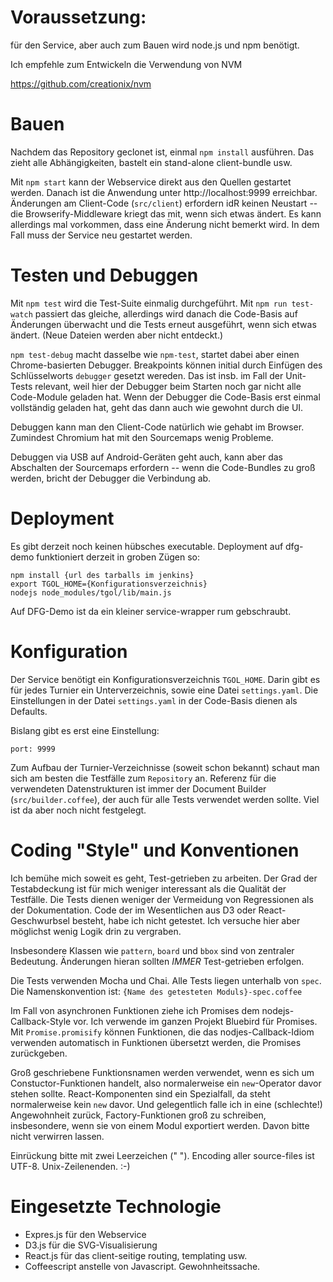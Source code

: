 Voraussetzung:
==============

für den Service, aber auch zum Bauen wird node.js und npm benötigt.

Ich empfehle zum Entwickeln die Verwendung von NVM 

https://github.com/creationix/nvm


Bauen
=====

Nachdem das Repository geclonet ist, einmal `npm install` ausführen. Das zieht alle Abhängigkeiten,
bastelt ein stand-alone client-bundle usw.


Mit `npm start` kann der Webservice direkt aus den Quellen gestartet werden. Danach ist die Anwendung unter http://localhost:9999 erreichbar.
Änderungen am Client-Code (`src/client`) erfordern idR keinen Neustart -- die Browserify-Middleware kriegt das mit, wenn sich etwas ändert.
Es kann allerdings mal vorkommen, dass eine Änderung nicht bemerkt wird. In dem Fall muss der Service neu gestartet werden.


Testen und Debuggen
===================

Mit `npm test` wird die Test-Suite einmalig durchgeführt.
Mit `npm run test-watch` passiert das gleiche, allerdings wird danach die Code-Basis auf Änderungen überwacht und die Tests erneut ausgeführt,
wenn sich etwas ändert. (Neue Dateien werden aber nicht entdeckt.)

`npm test-debug` macht dasselbe wie `npm-test`, startet dabei aber einen Chrome-basierten Debugger. Breakpoints können initial durch Einfügen des Schlüsselworts `debugger`
gesetzt wereden. Das ist insb. im Fall der Unit-Tests relevant, weil hier der Debugger beim Starten noch gar nicht alle Code-Module geladen hat.
Wenn der Debugger die Code-Basis erst einmal vollständig geladen hat, geht das dann auch wie gewohnt durch die UI.

Debuggen kann man den Client-Code natürlich wie gehabt im Browser. Zumindest Chromium hat mit den Sourcemaps wenig Probleme.

Debuggen via USB auf Android-Geräten geht auch, kann aber das Abschalten der Sourcemaps erfordern -- wenn die Code-Bundles zu groß werden, bricht der Debugger die Verbindung ab.

Deployment
==========

Es gibt derzeit noch keinen hübsches executable. Deployment auf dfg-demo funktioniert derzeit in groben Zügen so:

```
npm install {url des tarballs im jenkins}
export TGOL_HOME={Konfigurationsverzeichnis}
nodejs node_modules/tgol/lib/main.js
```

Auf DFG-Demo ist da ein kleiner service-wrapper rum gebschraubt.


Konfiguration
=============

Der Service benötigt ein Konfigurationsverzeichnis `TGOL_HOME`.
Darin gibt es für jedes Turnier ein Unterverzeichnis, sowie eine Datei `settings.yaml`.
Die Einstellungen in der Datei `settings.yaml` in der Code-Basis dienen als Defaults.

Bislang gibt es erst eine Einstellung:

```
port: 9999
```

Zum Aufbau der Turnier-Verzeichnisse (soweit schon bekannt) schaut man sich am besten die Testfälle zum `Repository` an.
Referenz für die verwendeten Datenstrukturen ist immer der Document Builder (`src/builder.coffee`), der auch für alle Tests verwendet werden sollte.
Viel ist da aber noch nicht festgelegt.


Coding "Style" und Konventionen
===============================

Ich bemühe mich soweit es geht, Test-getrieben zu arbeiten. Der Grad der Testabdeckung ist für mich weniger interessant als die Qualität der Testfälle.
Die Tests dienen weniger der Vermeidung von Regressionen als der Dokumentation.
Code der im Wesentlichen aus D3 oder React-Geschwurbsel besteht, habe ich nicht getestet. Ich versuche hier aber möglichst wenig Logik drin zu vergraben.

Insbesondere Klassen wie `pattern`, `board` und `bbox` sind von zentraler Bedeutung. Änderungen hieran sollten *IMMER* Test-getrieben erfolgen.

Die Tests verwenden Mocha und Chai. Alle Tests liegen unterhalb von `spec`. Die Namenskonvention ist: `{Name des getesteten Moduls}-spec.coffee`

Im Fall von asynchronen Funktionen ziehe ich Promises dem nodejs-Callback-Style vor. Ich verwende im ganzen Projekt Bluebird für Promises. Mit
`Promise.promisify` können Funktionen, die das nodjes-Callback-Idiom verwenden automatisch in Funktionen übersetzt werden, die Promises zurückgeben.

Groß geschriebene Funktionsnamen werden verwendet, wenn es sich um Constuctor-Funktionen handelt, also normalerweise ein `new`-Operator davor stehen sollte.
React-Komponenten sind ein Spezialfall, da steht normalerweise kein `new` davor.
Und gelegentlich falle ich in eine (schlechte!) Angewohnheit zurück, Factory-Funktionen groß zu schreiben, insbesondere, wenn sie von einem Modul exportiert werden.
Davon bitte nicht verwirren lassen.

Einrückung bitte mit zwei Leerzeichen ("  ").
Encoding aller source-files ist UTF-8.
Unix-Zeilenenden. :-)




Eingesetzte Technologie
=======================


- Expres.js für den Webservice
- D3.js für die SVG-Visualisierung 
- React.js für das client-seitige routing, templating usw.
- Coffeescript anstelle von Javascript. Gewohnheitssache.




